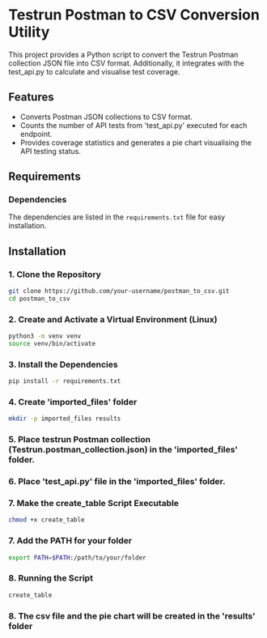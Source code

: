 # Testrun Postman to CSV Conversion Utility

This project provides a Python script to convert the Testrun Postman collection JSON file into CSV format. Additionally, it integrates with the test_api.py to calculate and visualise test coverage.

## Features
- Converts Postman JSON collections to CSV format.
- Counts the number of API tests from 'test_api.py' executed for each endpoint.
- Provides coverage statistics and generates a pie chart visualising the API testing status.

## Requirements

### Dependencies

The dependencies are listed in the `requirements.txt` file for easy installation.

## Installation

### 1. Clone the Repository

```bash
git clone https://github.com/your-username/postman_to_csv.git
cd postman_to_csv
```

### 2. Create and Activate a Virtual Environment (Linux)

```bash
python3 -m venv venv
source venv/bin/activate
```

### 3. Install the Dependencies

```bash
pip install -r requirements.txt
```

### 4. Create 'imported_files' folder

```bash
mkdir -p imported_files results
```        

### 5. Place testrun Postman collection (Testrun.postman_collection.json) in the 'imported_files' folder.

### 6. Place 'test_api.py' file in the 'imported_files' folder.

### 7. Make the create_table Script Executable

```bash
chmod +x create_table
```

### 7. Add the PATH for your folder

```bash
export PATH=$PATH:/path/to/your/folder
```

### 8. Running the Script

``` bash
create_table
```

### 8. The csv file and the pie chart will be created in the 'results' folder








